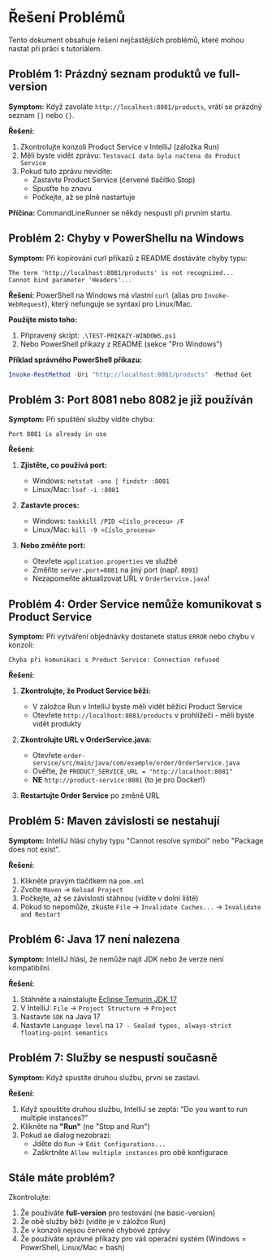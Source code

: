 # Řešení Problémů

Tento dokument obsahuje řešení nejčastějších problémů, které mohou nastat při práci s tutoriálem.

## Problém 1: Prázdný seznam produktů ve full-version

**Symptom:** Když zavoláte `http://localhost:8081/products`, vrátí se prázdný seznam `[]` nebo `{}`.

**Řešení:**
1. Zkontrolujte konzoli Product Service v IntelliJ (záložka Run)
2. Měli byste vidět zprávu: `Testovací data byla načtena do Product Service`
3. Pokud tuto zprávu nevidíte:
   - Zastavte Product Service (červené tlačítko Stop)
   - Spusťte ho znovu
   - Počkejte, až se plně nastartuje

**Příčina:** CommandLineRunner se někdy nespustí při prvním startu.

## Problém 2: Chyby v PowerShellu na Windows

**Symptom:** Při kopírování curl příkazů z README dostáváte chyby typu:
```
The term 'http://localhost:8081/products' is not recognized...
Cannot bind parameter 'Headers'...
```

**Řešení:**
PowerShell na Windows má vlastní `curl` (alias pro `Invoke-WebRequest`), který nefunguje se syntaxí pro Linux/Mac.

**Použijte místo toho:**
1. Připravený skript: `.\TEST-PRIKAZY-WINDOWS.ps1`
2. Nebo PowerShell příkazy z README (sekce "Pro Windows")

**Příklad správného PowerShell příkazu:**
```powershell
Invoke-RestMethod -Uri "http://localhost:8081/products" -Method Get
```

## Problém 3: Port 8081 nebo 8082 je již používán

**Symptom:** Při spuštění služby vidíte chybu:
```
Port 8081 is already in use
```

**Řešení:**
1. **Zjistěte, co používá port:**
   - Windows: `netstat -ano | findstr :8081`
   - Linux/Mac: `lsof -i :8081`

2. **Zastavte proces:**
   - Windows: `taskkill /PID <číslo_procesu> /F`
   - Linux/Mac: `kill -9 <číslo_procesu>`

3. **Nebo změňte port:**
   - Otevřete `application.properties` ve službě
   - Změňte `server.port=8081` na jiný port (např. `8091`)
   - Nezapomeňte aktualizovat URL v `OrderService.java`!

## Problém 4: Order Service nemůže komunikovat s Product Service

**Symptom:** Při vytváření objednávky dostanete status `ERROR` nebo chybu v konzoli:
```
Chyba při komunikaci s Product Service: Connection refused
```

**Řešení:**
1. **Zkontrolujte, že Product Service běží:**
   - V záložce Run v IntelliJ byste měli vidět běžící Product Service
   - Otevřete `http://localhost:8081/products` v prohlížeči - měli byste vidět produkty

2. **Zkontrolujte URL v OrderService.java:**
   - Otevřete `order-service/src/main/java/com/example/order/OrderService.java`
   - Ověřte, že `PRODUCT_SERVICE_URL = "http://localhost:8081"`
   - **NE** `http://product-service:8081` (to je pro Docker!)

3. **Restartujte Order Service** po změně URL

## Problém 5: Maven závislosti se nestahují

**Symptom:** IntelliJ hlásí chyby typu "Cannot resolve symbol" nebo "Package does not exist".

**Řešení:**
1. Klikněte pravým tlačítkem na `pom.xml`
2. Zvolte `Maven` → `Reload Project`
3. Počkejte, až se závislosti stáhnou (vidíte v dolní liště)
4. Pokud to nepomůže, zkuste `File` → `Invalidate Caches...` → `Invalidate and Restart`

## Problém 6: Java 17 není nalezena

**Symptom:** IntelliJ hlásí, že nemůže najít JDK nebo že verze není kompatibilní.

**Řešení:**
1. Stáhněte a nainstalujte [Eclipse Temurin JDK 17](https://adoptium.net/temurin/releases/?version=17)
2. V IntelliJ: `File` → `Project Structure` → `Project`
3. Nastavte `SDK` na Java 17
4. Nastavte `Language level` na `17 - Sealed types, always-strict floating-point semantics`

## Problém 7: Služby se nespustí současně

**Symptom:** Když spustíte druhou službu, první se zastaví.

**Řešení:**
1. Když spouštíte druhou službu, IntelliJ se zeptá: "Do you want to run multiple instances?"
2. Klikněte na **"Run"** (ne "Stop and Run")
3. Pokud se dialog nezobrazí:
   - Jděte do `Run` → `Edit Configurations...`
   - Zaškrtněte `Allow multiple instances` pro obě konfigurace

## Stále máte problém?

Zkontrolujte:
1. Že používáte **full-version** pro testování (ne basic-version)
2. Že obě služby běží (vidíte je v záložce Run)
3. Že v konzoli nejsou červené chybové zprávy
4. Že používáte správné příkazy pro váš operační systém (Windows = PowerShell, Linux/Mac = bash)

